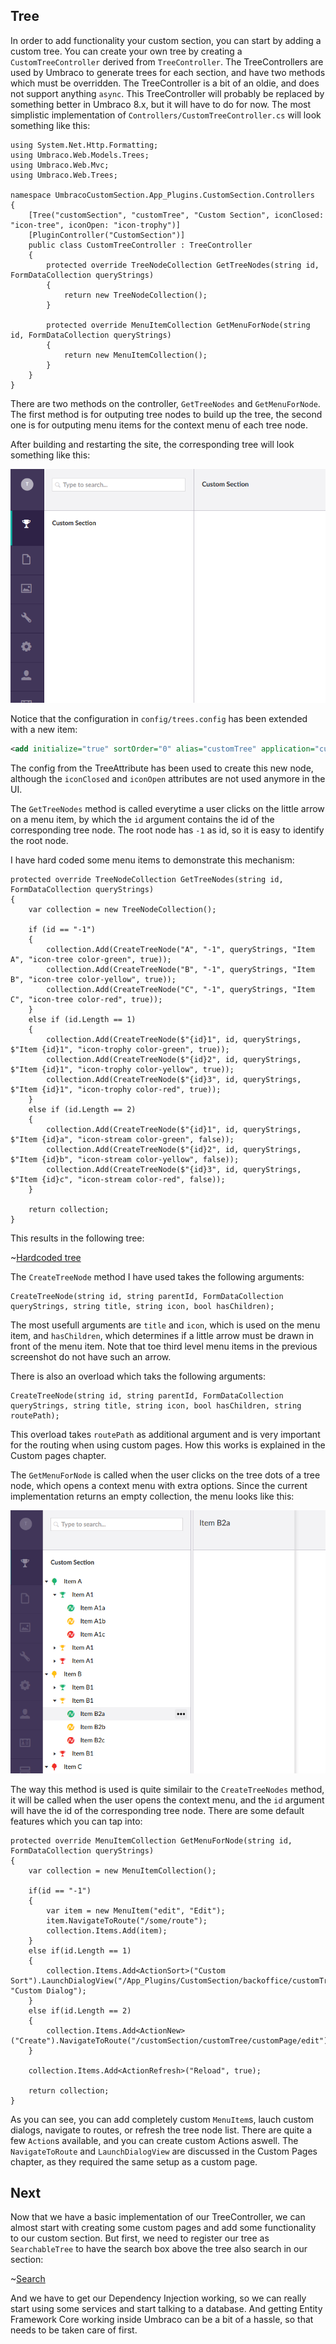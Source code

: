 ﻿## Tree

In order to add functionality your custom section, you can start by adding a custom tree. 
You can create your own tree by creating a `CustomTreeController` derived from `TreeController`. 
The TreeControllers are used by Umbraco to generate trees for each section, and have two methods
which must be overridden. The TreeController is a bit of an oldie, and does not support anything 
`async`. This TreeController will probably be replaced by something better in Umbraco 8.x, but it
will have to do for now. The most simplistic implementation of `Controllers/CustomTreeController.cs` will
look something like this:

``` Csharp
using System.Net.Http.Formatting;
using Umbraco.Web.Models.Trees;
using Umbraco.Web.Mvc;
using Umbraco.Web.Trees;

namespace UmbracoCustomSection.App_Plugins.CustomSection.Controllers
{
	[Tree("customSection", "customTree", "Custom Section", iconClosed: "icon-tree", iconOpen: "icon-trophy")]
	[PluginController("CustomSection")]
	public class CustomTreeController : TreeController
	{
		protected override TreeNodeCollection GetTreeNodes(string id, FormDataCollection queryStrings)
		{
			return new TreeNodeCollection();
		}

		protected override MenuItemCollection GetMenuForNode(string id, FormDataCollection queryStrings)
		{
			return new MenuItemCollection();
		}
	}
}
```

There are two methods on the controller, `GetTreeNodes` and `GetMenuForNode`. The first method is for 
outputing tree nodes to build up the tree, the second one is for outputing menu items for the context menu
of each tree node.

After building and restarting the site, the corresponding tree will look something like this:

![Tree](images/tree1.png)

Notice that the configuration in `config/trees.config` has been extended with a new item:

``` xml
<add initialize="true" sortOrder="0" alias="customTree" application="customSection" title="Custom Section" iconClosed="icon-tree" iconOpen="icon-trophy" type="UmbracoCustomSection.App_Plugins.CustomSection.Controllers.CustomTreeController, UmbracoCustomSection" />
```

The config from the TreeAttribute has been used to create this new node, although the `iconClosed`
and `iconOpen` attributes are not used anymore in the UI. 

The `GetTreeNodes` method is called everytime a user clicks on the little arrow on a menu item, by
which the `id` argument contains the id of the corresponding tree node. The root node has `-1` as id,
so it is easy to identify the root node. 

I have hard coded some menu items to demonstrate this mechanism:

``` Csharp
protected override TreeNodeCollection GetTreeNodes(string id, FormDataCollection queryStrings)
{
	var collection = new TreeNodeCollection();

	if (id == "-1")
	{
		collection.Add(CreateTreeNode("A", "-1", queryStrings, "Item A", "icon-tree color-green", true));
		collection.Add(CreateTreeNode("B", "-1", queryStrings, "Item B", "icon-tree color-yellow", true));
		collection.Add(CreateTreeNode("C", "-1", queryStrings, "Item C", "icon-tree color-red", true));
	}
	else if (id.Length == 1)
	{
		collection.Add(CreateTreeNode($"{id}1", id, queryStrings, $"Item {id}1", "icon-trophy color-green", true));
		collection.Add(CreateTreeNode($"{id}2", id, queryStrings, $"Item {id}1", "icon-trophy color-yellow", true));
		collection.Add(CreateTreeNode($"{id}3", id, queryStrings, $"Item {id}1", "icon-trophy color-red", true));
	}
	else if (id.Length == 2)
	{
		collection.Add(CreateTreeNode($"{id}1", id, queryStrings, $"Item {id}a", "icon-stream color-green", false));
		collection.Add(CreateTreeNode($"{id}2", id, queryStrings, $"Item {id}b", "icon-stream color-yellow", false));
		collection.Add(CreateTreeNode($"{id}3", id, queryStrings, $"Item {id}c", "icon-stream color-red", false));
	}

	return collection;
}
```

This results in the following tree:

~[Hardcoded tree](images/tree2.png)

The `CreateTreeNode` method I have used takes the following arguments:

``` Csharp
CreateTreeNode(string id, string parentId, FormDataCollection queryStrings, string title, string icon, bool hasChildren);
```

The most usefull arguments are `title` and `icon`, which is used on the menu item, and `hasChildren`, which determines
if a little arrow must be drawn in front of the menu item. Note that toe third level menu items in the previous screenshot
do not have such an arrow. 

There is also an overload which taks the following arguments:

``` Csharp
CreateTreeNode(string id, string parentId, FormDataCollection queryStrings, string title, string icon, bool hasChildren, string routePath);
```

This overload takes `routePath` as additional argument and is very important for the routing when using custom pages. 
How this works is explained in the Custom pages chapter. 

The `GetMenuForNode` is called when the user clicks on the tree dots of a tree node, which opens a context menu with
extra options. Since the current implementation returns an empty collection, the menu looks like this:

![Empty menu](images/tree3.png)

The way this method is used is quite similair to the `CreateTreeNodes` method, it will be called when the user
opens the context menu, and the `id` argument will have the id of the corresponding tree node. There are some default 
features which you can tap into:

``` Csharp
protected override MenuItemCollection GetMenuForNode(string id, FormDataCollection queryStrings)
{
	var collection = new MenuItemCollection();

	if(id == "-1")
	{
		var item = new MenuItem("edit", "Edit");
		item.NavigateToRoute("/some/route");
		collection.Items.Add(item);
	}
	else if(id.Length == 1)
	{
		collection.Items.Add<ActionSort>("Custom Sort").LaunchDialogView("/App_Plugins/CustomSection/backoffice/customTree/dialog.html", "Custom Dialog");
	}
	else if(id.Length == 2)
	{
		collection.Items.Add<ActionNew>("Create").NavigateToRoute("/customSection/customTree/customPage/edit");
	}

	collection.Items.Add<ActionRefresh>("Reload", true);

	return collection;
}
```

As you can see, you can add completely custom `MenuItem`s, lauch custom dialogs, navigate to routes, or refresh
the tree node list. There are quite a few `Action`s available, and you can create custom Actions aswell. The
`NavigateToRoute` and `LaunchDialogView` are discussed in the Custom Pages chapter, as they required the same
setup as a custom page. 

## Next

Now that we have a basic implementation of our TreeController, we can almost start with creating some 
custom pages and add some functionality to our custom section. But first, we need to register our tree
as `SearchableTree` to have the search box above the tree also search in our section:

~[Search](images/tree5.png)

And we have to get our Dependency Injection working, so we can really start using some services and start
talking to a database. And getting Entity Framework Core working inside Umbraco can be a bit of a hassle,
so that needs to be taken care of first.